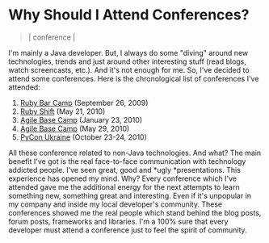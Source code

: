 # Why Should I Attend Conferences?
> | conference |

I'm mainly a Java developer. But, I always do some "diving" around new technologies, trends and just around other interesting stuff (read blogs, watch screencasts, etc.). And it's not enough for me. So, I've decided to attend some conferences. Here is the chronological list of conferences I've attended:

1. [Ruby Bar Camp](http://coffee-n-code.org.ua/home/event/september_2009_barcamp) (September 26, 2009)
2. [Ruby Shift](http://coffee-n-code.org.ua/) (May 21, 2010)
3. [Agile Base Camp](http://agilebasecamp.org/) (January 23, 2010)
4. [Agile Base Camp](http://agilebasecamp.org/) (May 29, 2010)
5. [PyCon Ukraine](http://ua.pycon.org/) (October 23-24, 2010)

All these conference related to non-Java technologies. And what? The main benefit I've got is the real face-to-face communication with technology addicted people.
I've seen great, good and *ugly *presentations. This experience has opened my mind. Why?
Every conference which I've attended gave me the additional energy for the next attempts to learn something new, something great and interesting. Even if it's unpopular in my company and inside my local developer's community.
These conferences showed me the real people which stand behind the blog posts, forum posts, frameworks and libraries.
I'm a 100% sure that every developer must attend a conference just to feel the spirit of community.

